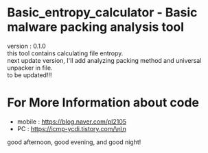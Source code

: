 # Basic_entropy_calculator - Basic malware packing analysis tool
version : 0.1.0  
this tool contains calculating file entropy.  
next update version, I'll add analyzing packing method and universal unpacker in file.  
to be updated!!!   
  
  
# For More Information about code
- mobile : https://blog.naver.com/pl2105
- PC : https://icmp-ycdi.tistory.com/\n\n
  
  
good afternoon, good evening, and good night!
